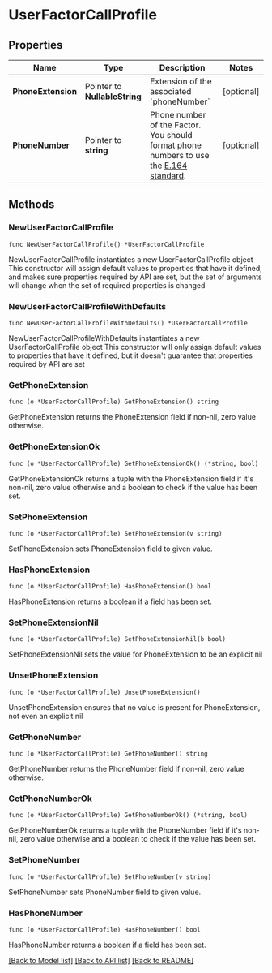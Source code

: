 # UserFactorCallProfile

## Properties

Name | Type | Description | Notes
------------ | ------------- | ------------- | -------------
**PhoneExtension** | Pointer to **NullableString** | Extension of the associated &#x60;phoneNumber&#x60; | [optional] 
**PhoneNumber** | Pointer to **string** | Phone number of the Factor. You should format phone numbers to use the [E.164 standard](https://www.itu.int/rec/T-REC-E.164/). | [optional] 

## Methods

### NewUserFactorCallProfile

`func NewUserFactorCallProfile() *UserFactorCallProfile`

NewUserFactorCallProfile instantiates a new UserFactorCallProfile object
This constructor will assign default values to properties that have it defined,
and makes sure properties required by API are set, but the set of arguments
will change when the set of required properties is changed

### NewUserFactorCallProfileWithDefaults

`func NewUserFactorCallProfileWithDefaults() *UserFactorCallProfile`

NewUserFactorCallProfileWithDefaults instantiates a new UserFactorCallProfile object
This constructor will only assign default values to properties that have it defined,
but it doesn't guarantee that properties required by API are set

### GetPhoneExtension

`func (o *UserFactorCallProfile) GetPhoneExtension() string`

GetPhoneExtension returns the PhoneExtension field if non-nil, zero value otherwise.

### GetPhoneExtensionOk

`func (o *UserFactorCallProfile) GetPhoneExtensionOk() (*string, bool)`

GetPhoneExtensionOk returns a tuple with the PhoneExtension field if it's non-nil, zero value otherwise
and a boolean to check if the value has been set.

### SetPhoneExtension

`func (o *UserFactorCallProfile) SetPhoneExtension(v string)`

SetPhoneExtension sets PhoneExtension field to given value.

### HasPhoneExtension

`func (o *UserFactorCallProfile) HasPhoneExtension() bool`

HasPhoneExtension returns a boolean if a field has been set.

### SetPhoneExtensionNil

`func (o *UserFactorCallProfile) SetPhoneExtensionNil(b bool)`

 SetPhoneExtensionNil sets the value for PhoneExtension to be an explicit nil

### UnsetPhoneExtension
`func (o *UserFactorCallProfile) UnsetPhoneExtension()`

UnsetPhoneExtension ensures that no value is present for PhoneExtension, not even an explicit nil
### GetPhoneNumber

`func (o *UserFactorCallProfile) GetPhoneNumber() string`

GetPhoneNumber returns the PhoneNumber field if non-nil, zero value otherwise.

### GetPhoneNumberOk

`func (o *UserFactorCallProfile) GetPhoneNumberOk() (*string, bool)`

GetPhoneNumberOk returns a tuple with the PhoneNumber field if it's non-nil, zero value otherwise
and a boolean to check if the value has been set.

### SetPhoneNumber

`func (o *UserFactorCallProfile) SetPhoneNumber(v string)`

SetPhoneNumber sets PhoneNumber field to given value.

### HasPhoneNumber

`func (o *UserFactorCallProfile) HasPhoneNumber() bool`

HasPhoneNumber returns a boolean if a field has been set.


[[Back to Model list]](../README.md#documentation-for-models) [[Back to API list]](../README.md#documentation-for-api-endpoints) [[Back to README]](../README.md)



